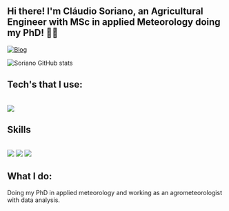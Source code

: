 ## Hi there! I'm Cláudio Soriano, an Agricultural Engineer with MSc in applied Meteorology doing my PhD! 🖖🏼
[![Blog](https://img.shields.io/badge/LinkedIn-0077B5?style=for-the-badge&logo=linkedin&logoColor=white)](https://linkedin.com/in/claudio-soriano-70a754124)

![Soriano GitHub stats](https://github-readme-stats.vercel.app/api?username=zSoriano&show_icons=true&theme=dark)

## Tech's that I use:

<div style="display: inline_block"><br/>
  <img align="center alt="html5" src="https://img.shields.io/badge/Made%20with-Jupyter-orange?style=for-the-badge&logo=Jupyter" />
</div>

## Skills

<div style="display: inline_block"><br/>
  <img align="center alt="html5" src="https://img.shields.io/badge/Python-3776AB?style=for-the-badge&logo=python&logoColor=white" />
  <img align="center alt="html5" src="https://img.shields.io/badge/Microsoft_Excel-217346?style=for-the-badge&logo=microsoft-excel&logoColor=white" />
  <img align="center alt="html5" src="https://img.shields.io/badge/Microsoft_PowerPoint-B7472A?style=for-the-badge&logo=microsoft-powerpoint&logoColor=white" />
</div>

## What I do: 

Doing my PhD in applied meteorology and working as an agrometeorologist with data analysis. 
